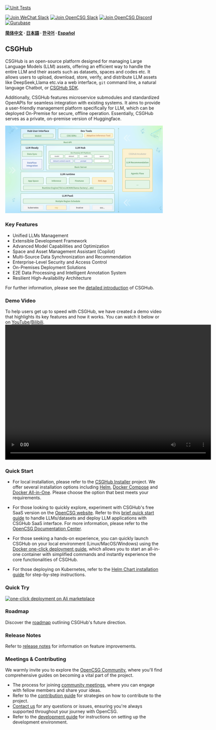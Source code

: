 [![Unit Tests](https://github.com/OpenCSGs/csghub/actions/workflows/unit_tests.yml/badge.svg)](https://github.com/OpenCSGs/csghub/actions/workflows/unit_tests.yml)

[![Join WeChat Slack](https://img.shields.io/badge/wechat-join_chat-white.svg?logo=wechat&style=social)](./docs/images/wechat-assistant-new.png)
[![Join OpenCSG Slack](https://img.shields.io/badge/slack-join_chat-white.svg?logo=slack&style=social)](https://join.slack.com/t/opencsghq/shared_invite/zt-2fmtem7hs-s_RmMeoOIoF1qzslql2q~A)
[![Join OpenCSG Discord](https://img.shields.io/badge/discord-join_chat-white.svg?logo=discord&style=social)](https://discord.gg/bXnu4C9BkR)
[![Gurubase](https://img.shields.io/badge/Gurubase-Ask%20CSGHub%20Guru-006BFF?style=social)](https://gurubase.io/g/csghub)

**[简体中文](README_zh.md) ∙ [日本語](README_jp.md) ∙ [한국어](README_kr.md) ∙ [Español](README_es.md)**

## CSGHub

CSGHub is an open-source platform designed for managing Large Language Models (LLM) assets, offering an efficient way to handle the entire LLM and their assets such as datasets, spaces and codes etc. It allows users to upload, download, store, verify, and distribute LLM assets like DeepSeek,Llama etc.via a web interface, `git` command line, a natural language Chatbot, or [CSGHub SDK](https://github.com/OpenCSGs/csghub-sdk).

Additionally, CSGHub features microservice submodules and standardized OpenAPIs for seamless integration with existing systems. It aims to provide a user-friendly management platform specifically for LLM, which can be deployed On-Premise for secure, offline operation. Essentially, CSGHub serves as a private, on-premise version of Huggingface.

![CSGHub](./docs/images/csghub_framework.png)

### Key Features

- Unified LLMs Management
- Extensible Development Framework
- Advanced Model Capabilities and Optimization
- Space and Asset Management Assistant (Copilot)
- Multi-Source Data Synchronization and Recommendation
- Enterprise-Level Security and Access Control
- On-Premises Deployment Solutions
- E2E Data Processing and Intelligent Annotation System
- Resilient High-Availability Architecture

For further information, please see the [detailed introduction](./docs/detailed_intro_en.md) of CSGHub.

### Demo Video

To help users get up to speed with CSGHub, we have created a demo video that highlights its key features and how it works. You can watch it below or on [YouTube](https://www.youtube.com/watch?v=6LwGQ07qBxU)/[Bilibili](https://www.bilibili.com/video/BV1ynmxY3EXz/).
<video width="658" height="432" src="https://github.com/user-attachments/assets/04f9fa17-9294-44c1-8c4a-4d7b9a5c66fa"></video>

### Quick Start

- For local installation, please refer to the [CSGHub Installer](https://github.com/OpenCSGs/csghub-installer/) project. We offer several installation options including [Helm](https://github.com/OpenCSGs/csghub-installer/blob/main/helm/README.md), [Docker Compose](https://github.com/OpenCSGs/csghub-installer/blob/main/docker/compose/README.md) and [Docker All-in-One](https://github.com/OpenCSGs/csghub-installer/blob/main/docker/README.md). Please choose the option that best meets your requirements.

- For those looking to quickly explore, experiment with CSGHub's free SaaS version on the [OpenCSG website](https://opencsg.com). Refer to this [brief quick start guide](./docs/csghub_saas_en.md) to handle LLMs/datasets and deploy LLM applications with CSGHub SaaS interface.
For more information, please refer to the [OpenCSG Documentation Center](https://opencsg.com/docs/en/intro).

- For those seeking a hands-on experience, you can quickly launch CSGHub on your local environment (Linux/MacOS/Windows) using the [Docker one-click deployment guide](https://github.com/OpenCSGs/csghub-installer/tree/main/docker), which allows you to start an all-in-one container with simplified commands and instantly experience the core functionalities of CSGHub.

- For those deploying on Kubernetes, refer to the [Helm Chart installation guide](https://github.com/OpenCSGs/csghub-installer/tree/main/helm) for step-by-step instructions.

### Quick Try
[![one-click deployment on Ali marketplace](https://img.alicdn.com/imgextra/i1/O1CN01YT0adL1pi2znO6BAJ_!!6000000005393-55-tps-208-40.svg)](https://market.aliyun.com/products/56014009/cmgj00068499.html?source=5176.29345612&userCode=swc743za)

### Roadmap

Discover the [roadmap](./docs/roadmap_en.md) outlining CSGHub's future direction.

### Release Notes

Refer to [release notes](./docs/release_notes.md) for information on feature improvements.

### Meetings & Contributing

We warmly invite you to explore the [OpenCSG Community](https://github.com/OpenCSGs/community), where you'll find comprehensive guides on becoming a vital part of the project.

- The process for joining [community meetings](https://github.com/OpenCSGs/community?tab=readme-ov-file#community-meeting), where you can engage with fellow members and share your ideas.
- Refer to the [contribution guide](https://github.com/OpenCSGs/community/blob/main/guidelines/CONTRIBUTING_en.md) for strategies on how to contribute to the project.
- [Contact us](https://github.com/OpenCSGs/community?tab=readme-ov-file#questions-and-issues) for any questions or issues, ensuring you're always supported throughout your journey with OpenCSG.
- Refer to the [development guide](./docs/setup_en.md) for instructions on setting up the development environment.
